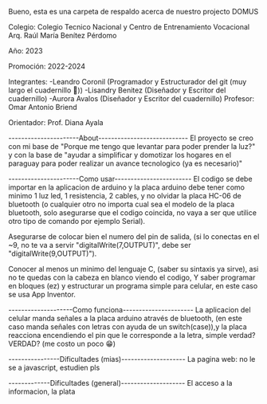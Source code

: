 Bueno, esta es una carpeta de respaldo acerca de nuestro projecto DOMUS

Colegio: Colegio Tecnico Nacional y Centro de Entrenamiento Vocacional Arq. Raúl María Benítez Pérdomo

Año: 2023

Promoción: 2022-2024

Integrantes: 
    -Leandro Coronil (Programador y Estructurador del git (muy largo el cuadernillo 🥺))
    -Lisandry Benitez (Diseñador y Escritor del cuadernillo)
    -Aurora Avalos (Diseñador y  Escritor del cuadernillo)
Profesor: Omar Antonio Briend

Orientador: Prof. Diana Ayala

----------------------About----------------------------
El proyecto se creo con mi base de "Porque me tengo que levantar para poder prender la luz?" y con la base de "ayudar a simplificar y domotizar los hogares en el paraguay para poder realizar un avance tecnologico (ya es necesario)"

----------------------Como usar------------------------
El codigo se debe importar en la aplicacion de arduino y la placa arduino debe tener como minimo 1 luz led, 1 resistencia, 2 cables, y no olvidar la placa HC-06 de bluetooth (o cualquier otro no importa cual sea el modelo de la placa bluetooth, solo asegurarse que el codigo coincida, no vaya a ser que utilice otro tipo de comando por ejemplo Serial).

Asegurarse de colocar bien el numero del pin de salida, (si lo conectas en el ~9, no te va a servir "digitalWrite(7,OUTPUT)", debe ser "digitalWrite(9,OUTPUT)").

Conocer al menos un minimo del lenguaje C, (saber su sintaxis ya sirve), asi no te quedas con la cabeza en blanco viendo el codigo, Y saber programar en bloques (ez) y estructurar un programa simple para celular, en este caso se usa App Inventor.

--------------------Como funciona----------------------
La aplicacion del celular manda señales a la placa arduino através de bluetooth, (en este caso manda señales con letras con ayuda de un switch(case)),y la placa reacciona encendiendo el pin que le corresponde a la letra, simple verdad? VERDAD? (me costo un poco 😁)

----------------Dificultades (mias)--------------------
La pagina web: no le se a javascript, estudien pls

-------------Dificultades (general)--------------------
El acceso a la informacion, la plata